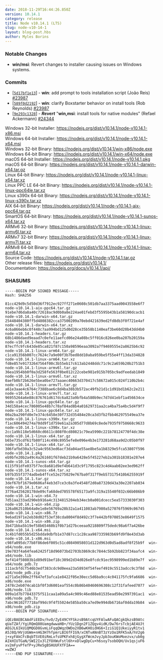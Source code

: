```yaml
---
date: 2018-11-29T16:44:26.850Z
version: 10.14.1
category: release
title: Node v10.14.1 (LTS)
slug: node-v10-14-1
layout: blog-post.hbs
author: Myles Borins
---
```


### Notable Changes

* **win/msi**: Revert changes to installer causing issues on Windows systems.

### Commits

* [[`5d17bf1e13`](https://github.com/nodejs/node/commit/5d17bf1e13)] - **win**: add prompt to tools installation script (João Reis) [#23987](https://github.com/nodejs/node/pull/23987)
* [[`589f0d2192`](https://github.com/nodejs/node/commit/589f0d2192)] - **win**: clarify Boxstarter behavior on install tools (Rob Reynolds) [#23987](https://github.com/nodejs/node/pull/23987)
* [[`9e293c1328`](https://github.com/nodejs/node/commit/9e293c1328)] - ***Revert*** "**win,msi**: install tools for native modules" (Refael Ackermann) [#24344](https://github.com/nodejs/node/pull/24344)

Windows 32-bit Installer: https://nodejs.org/dist/v10.14.1/node-v10.14.1-x86.msi \
Windows 64-bit Installer: https://nodejs.org/dist/v10.14.1/node-v10.14.1-x64.msi \
Windows 32-bit Binary: https://nodejs.org/dist/v10.14.1/win-x86/node.exe \
Windows 64-bit Binary: https://nodejs.org/dist/v10.14.1/win-x64/node.exe \
macOS 64-bit Installer: https://nodejs.org/dist/v10.14.1/node-v10.14.1.pkg \
macOS 64-bit Binary: https://nodejs.org/dist/v10.14.1/node-v10.14.1-darwin-x64.tar.gz \
Linux 64-bit Binary: https://nodejs.org/dist/v10.14.1/node-v10.14.1-linux-x64.tar.xz \
Linux PPC LE 64-bit Binary: https://nodejs.org/dist/v10.14.1/node-v10.14.1-linux-ppc64le.tar.xz \
Linux s390x 64-bit Binary: https://nodejs.org/dist/v10.14.1/node-v10.14.1-linux-s390x.tar.xz \
AIX 64-bit Binary: https://nodejs.org/dist/v10.14.1/node-v10.14.1-aix-ppc64.tar.gz \
SmartOS 64-bit Binary: https://nodejs.org/dist/v10.14.1/node-v10.14.1-sunos-x64.tar.xz \
ARMv6 32-bit Binary: https://nodejs.org/dist/v10.14.1/node-v10.14.1-linux-armv6l.tar.xz \
ARMv7 32-bit Binary: https://nodejs.org/dist/v10.14.1/node-v10.14.1-linux-armv7l.tar.xz \
ARMv8 64-bit Binary: https://nodejs.org/dist/v10.14.1/node-v10.14.1-linux-arm64.tar.xz \
Source Code: https://nodejs.org/dist/v10.14.1/node-v10.14.1.tar.gz \
Other release files: https://nodejs.org/dist/v10.14.1/ \
Documentation: https://nodejs.org/docs/v10.14.1/api/

### SHASUMS

```
-----BEGIN PGP SIGNED MESSAGE-----
Hash: SHA256

81cc429d9c5d50d36f7912ec927ff271e0608c501db7aa3375aad0043558e6f7  node-v10.14.1-aix-ppc64.tar.gz
91ebe7d6da8a40c72618ac9d0b0a8e224ae01febd3f5595b43b1a58190dcacb1  node-v10.14.1-darwin-x64.tar.gz
25448404380ff5d4808382cca37500209a70ebd421639ed2fd8db3f0f721e4af  node-v10.14.1-darwin-x64.tar.xz
4c6a866eb6c0f448c7aa994bd125d0d28ce35b58b1140eaf3be60d20b43dd4b0  node-v10.14.1-headers.tar.gz
68b1486daed9eaad7c0efe11aefcd06e24a08bc5ff016c826ee0ba207b20159a  node-v10.14.1-headers.tar.xz
87ecffc9fc643de85ca821f87c150a98596eaa3092a7f9469555e2a8625b6c92  node-v10.14.1-linux-arm64.tar.gz
c1ca91356b007cc7624c7a9e00f3b7bed8dd10aba959be5f55e4ff13da334828  node-v10.14.1-linux-arm64.tar.xz
fd8e857e91732647564f00c3b55eb17c613ab2448ddc71c9c2a659b20b2751b3  node-v10.14.1-linux-armv6l.tar.gz
36ea1954bb0f0a3d258fe563f0be012c22cebe981e915b705bc9adfeedab1849  node-v10.14.1-linux-armv6l.tar.xz
0aefb0b72b626e5bea0be727aaaec40663d370417c58672a015c024f110b2b4c  node-v10.14.1-linux-armv7l.tar.gz
a61e3aae4c6764c7388bae6c8d4ba38b3b572ac49fb21d1c1d91bd1b62c2e211  node-v10.14.1-linux-armv7l.tar.xz
96955264a6e88c876761d617dc6a823a9bfb4a580b9ec7d7d41ebf1a456634ce  node-v10.14.1-linux-ppc64le.tar.gz
34d158a4cec786005e48b7c78af84ad8b4a01629731aa2ca4ba75a4bc5d4f9f7  node-v10.14.1-linux-ppc64le.tar.xz
00a2ba290fd0e7e374c6458e30f732d35484e20ca3d3fb2fbb462975549ea37e  node-v10.14.1-linux-s390x.tar.gz
f1ac606494274a70dd9f1d759e61a2a305d77d8b69c8ede7935f9758668c9633  node-v10.14.1-linux-s390x.tar.xz
2cc1a9b118e5d660cd6611c808f0cd80821c79ea5990c221b78124770f4dc38e  node-v10.14.1-linux-x64.tar.gz
b65e735cdf61fb80f114c498c8955efe8e096e4b3e173281d68aa9d2c05b0f97  node-v10.14.1-linux-x64.tar.xz
306fafbd30a3c52a4c9563ed6acf3da04ae55ae8be5a1b8329e5fca53807f596  node-v10.14.1.pkg
eb9bfe20b2a49c4a261601f67deb21b9a6428e5f45227eb2a301b18381e287e4  node-v10.14.1-sunos-x64.tar.gz
6115f91dfe0375f7ec8a681d9ef4b641d3c9f1795c823c4d4aab02ee3ed962ff  node-v10.14.1-sunos-x64.tar.xz
b97b355f3774adbeb4ffce52e275029e767ba9f317f9eb573175410b6255919f  node-v10.14.1.tar.gz
3def67bf1679e0606af4eb3d7ce3c0a3fe4548f2d0a87320d43a30e2207ab034  node-v10.14.1.tar.xz
3776a425628178de09cfa68ded705578f65173a9fc319a15540f032c66b086b9  node-v10.14.1-win-x64.7z
7d51aa233ad290eb916a4c3134815204eb34ecb0a001dcecc5ea57333030f303  node-v10.14.1-win-x64.zip
126a862510b64a0e1e8e56769a28b32a1a411083ab7980a527076f5969c06745  node-v10.14.1-win-x86.7z
9e6ad1971e2eb38d02f53ef38cda8004f8d492c3f7e442bf070853e8649f1575  node-v10.14.1-win-x86.zip
3b471bba5b19ef58b65460b1f0b71d27bceeaa9218809f75dedc98a6f7a426be  node-v10.14.1-x64.msi
3c4b1fd055b5d25bdda9dbfb1e37d87cc1c28caa987335983b69fd9f8e43d3ab  node-v10.14.1-x86.msi
c98fa095dc77b8f86de6f005c51cd0849058031d122d963d0d5ad8adf8f25b9f  win-x64/node.exe
19e703f4a64fea62425f18d96073bd2703b3869c8c7844c5b92bb823f34aafc4  win-x64/node.lib
3ef414f50803b1d89d91bef18c309d2d34d026e8fcdc91ec9598999ed1b89e7f  win-x64/node_pdb.7z
111acbfdcf546b3edf383cdc9d0eea23a58934f54feef4919c5513adcc9c3f8d  win-x64/node_pdb.zip
a271a5e390e2ff647ef3afca1e8422f05e30ecc5d6ba9cc4c041175fc9fa6686  win-x86/node.exe
2478c2eb074cab1bf0f3d6001eaf554c0b86b40460696308c12f31fafeed7077  win-x86/node.lib
009a1d7b77843375f511caa1a09a5a4c909c46ed88e81535ead50e2997391ac1  win-x86/node_pdb.7z
7abc96102f7718af99dc9f4f55024e585ba50ca7ed9e994db6716af0dda19b84  win-x86/node_pdb.zip
-----BEGIN PGP SIGNATURE-----

iQEzBAEBCAAdFiEEDv/hvO/ZyE49CYFSkzsB9AtcqUYFAlwAFuQACgkQkzsB9Atc
qUaTZAf/YgiRQmQ80UamgdwwaHB+/YUz1Dgn2F1ZQgv4idK/Dw76rsTcbjAE4UJt
AEGJL6IkUiQMQGD8GvmLsFqqQWqzOWDo2XB6wKHOidHG6+IziG1Q1UkeiyyR1tv1
A5J8Q/HVjUGWm+nHG3H7hfpmrLBI6fFIG9/xCNTvANnBT3zYzOo1RFK5xA/hV2g6
j+xyFAkCFcBqbTSVE0iRmLxfsUPKFxh8jGygXfWcmJvyJpb3ouKWoMoezvx/ub0g
AIkHIUTGaN/SWI2Ix3lZfOXWuFstl6h+xDlwgDpCu+h6soy7sobOQH/Uv1qsjuF6
xv2mFyvPfefP+yJRe5gBSHUUFXfFIA==
=wZWJ
-----END PGP SIGNATURE-----

```
